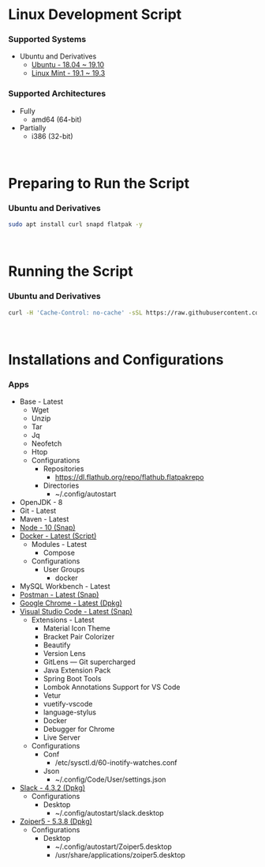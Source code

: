 # Linux Development Script

### Supported Systems
* Ubuntu and Derivatives
  * [Ubuntu - 18.04 ~ 19.10](https://ubuntu.com/)
  * [Linux Mint - 19.1 ~ 19.3](https://linuxmint.com/)

### Supported Architectures
* Fully
  * amd64 (64-bit)
* Partially
  * i386 (32-bit)

<br/>

# Preparing to Run the Script

### Ubuntu and Derivatives
```bash
sudo apt install curl snapd flatpak -y
```

<br/>

# Running the Script

### Ubuntu and Derivatives
```bash
curl -H 'Cache-Control: no-cache' -sSL https://raw.githubusercontent.com/daniloancilotto/linux-development-script/master/linux-development-ubuntu.sh | bash
```

<br/>

# Installations and Configurations

### Apps
* Base - Latest
  * Wget
  * Unzip
  * Tar
  * Jq
  * Neofetch
  * Htop
  * Configurations
    * Repositories
      * https://dl.flathub.org/repo/flathub.flatpakrepo
    * Directories
      * ~/.config/autostart
* OpenJDK - 8
* Git - Latest
* Maven - Latest
* [Node - 10 (Snap)](https://snapcraft.io/node)
* [Docker - Latest (Script)](https://www.docker.com/)
  * Modules - Latest
    * Compose
  * Configurations
    * User Groups
      * docker
* MySQL Workbench - Latest
* [Postman - Latest (Snap)](https://snapcraft.io/postman)
* [Google Chrome - Latest (Dpkg)](https://www.google.com/chrome/)
* [Visual Studio Code - Latest (Snap)](https://snapcraft.io/code)
  * Extensions - Latest
    * Material Icon Theme
    * Bracket Pair Colorizer
    * Beautify
    * Version Lens
    * GitLens — Git supercharged
    * Java Extension Pack
    * Spring Boot Tools
    * Lombok Annotations Support for VS Code
    * Vetur
    * vuetify-vscode
    * language-stylus
    * Docker
    * Debugger for Chrome
    * Live Server
  * Configurations
    * Conf
      * /etc/sysctl.d/60-inotify-watches.conf
    * Json
      * ~/.config/Code/User/settings.json
* [Slack - 4.3.2 (Dpkg)](https://slack.com/)
  * Configurations
    * Desktop
      * ~/.config/autostart/slack.desktop
* [Zoiper5 - 5.3.8 (Dpkg)](https://www.zoiper.com/)
  * Configurations
    * Desktop
      * ~/.config/autostart/Zoiper5.desktop
      * /usr/share/applications/zoiper5.desktop
